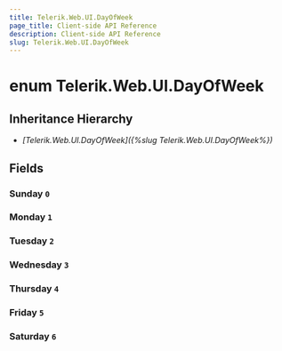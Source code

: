 ```yaml
---
title: Telerik.Web.UI.DayOfWeek
page_title: Client-side API Reference
description: Client-side API Reference
slug: Telerik.Web.UI.DayOfWeek
---
```


# enum Telerik.Web.UI.DayOfWeek

## Inheritance Hierarchy

* *[Telerik.Web.UI.DayOfWeek]({%slug Telerik.Web.UI.DayOfWeek%})*

## Fields

### Sunday `0`

### Monday `1`

### Tuesday `2`

### Wednesday `3`

### Thursday `4`

### Friday `5`

### Saturday `6`


